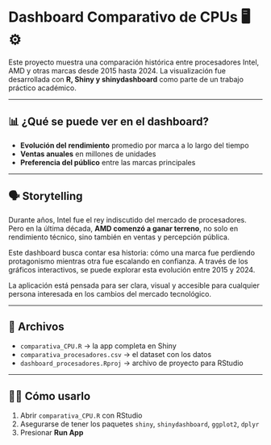# Dashboard Comparativo de CPUs 🖥️⚙️

Este proyecto muestra una comparación histórica entre procesadores Intel, AMD y otras marcas desde 2015 
hasta 2024. La visualización fue desarrollada con **R, Shiny y shinydashboard** como parte de un trabajo práctico académico.

---

## 📊 ¿Qué se puede ver en el dashboard?

- **Evolución del rendimiento** promedio por marca a lo largo del tiempo
- **Ventas anuales** en millones de unidades
- **Preferencia del público** entre las marcas principales

---

## 🗣️ Storytelling

Durante años, Intel fue el rey indiscutido del mercado de procesadores. Pero en la última década, **AMD comenzó a ganar terreno**, 
no solo en rendimiento técnico, sino también en ventas y percepción pública.

Este dashboard busca contar esa historia: cómo una marca fue perdiendo protagonismo mientras otra fue escalando en confianza. A través 
de los gráficos interactivos, se puede explorar esta evolución entre 2015 y 2024.

La aplicación está pensada para ser clara, visual y accesible para cualquier persona interesada en los cambios del mercado tecnológico.

---

## 📁 Archivos

- `comparativa_CPU.R` → la app completa en Shiny
- `comparativa_procesadores.csv` → el dataset con los datos
- `dashboard_procesadores.Rproj` → archivo de proyecto para RStudio

---

## 🧑‍💻 Cómo usarlo

1. Abrir `comparativa_CPU.R` con RStudio
2. Asegurarse de tener los paquetes `shiny`, `shinydashboard`, `ggplot2`, `dplyr`
3. Presionar **Run App**
